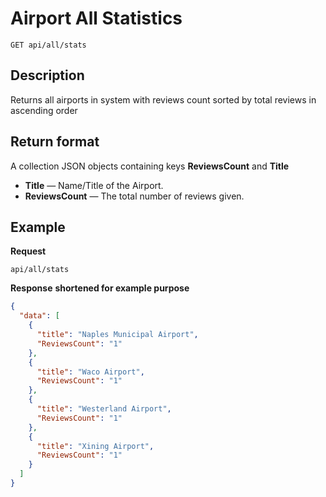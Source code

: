 # Airport All Statistics

    GET api/all/stats

## Description
Returns all airports in system with reviews count sorted by total reviews in ascending order


## Return format
A collection JSON objects containing keys **ReviewsCount** and **Title**

- **Title** — Name/Title of the Airport.
- **ReviewsCount** — The total number of reviews given.

## Example
**Request**

    api/all/stats

**Response** __shortened for example purpose__
``` json
{
  "data": [
    {
      "title": "Naples Municipal Airport",
      "ReviewsCount": "1"
    },
    {
      "title": "Waco Airport",
      "ReviewsCount": "1"
    },
    {
      "title": "Westerland Airport",
      "ReviewsCount": "1"
    },
    {
      "title": "Xining Airport",
      "ReviewsCount": "1"
    }
  ]
}
```
